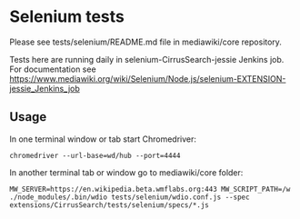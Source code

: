 # Selenium tests

Please see tests/selenium/README.md file in mediawiki/core repository.

Tests here are running daily in selenium-CirrusSearch-jessie Jenkins job. For documentation see https://www.mediawiki.org/wiki/Selenium/Node.js/selenium-EXTENSION-jessie_Jenkins_job

## Usage

In one terminal window or tab start Chromedriver:

    chromedriver --url-base=wd/hub --port=4444

In another terminal tab or window go to mediawiki/core folder:

    MW_SERVER=https://en.wikipedia.beta.wmflabs.org:443 MW_SCRIPT_PATH=/w ./node_modules/.bin/wdio tests/selenium/wdio.conf.js --spec extensions/CirrusSearch/tests/selenium/specs/*.js
